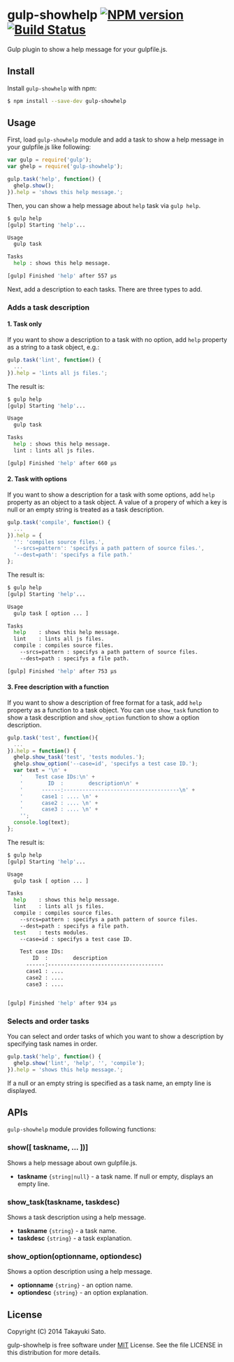 # gulp-showhelp [![NPM version][npm-image]][npm-url] [![Build Status][travis-image]][travis-url]

Gulp plugin to show a help message for your gulpfile.js.

## Install

Install `gulp-showhelp` with npm:

```bash
$ npm install --save-dev gulp-showhelp
```

## Usage

First, load `gulp-showhelp` module and add a task to show a help message in your gulpfile.js like following:

```js
var gulp = require('gulp');
var ghelp = require('gulp-showhelp');

gulp.task('help', function() {
  ghelp.show();
}).help = 'shows this help message.'; 
```

Then, you can show a help message about `help` task via `gulp help`.

```bash
$ gulp help
[gulp] Starting 'help'...

Usage
  gulp task

Tasks
  help : shows this help message.

[gulp] Finished 'help' after 557 μs
```

Next, add a description to each tasks.
There are three types to add.

### Adds a task description

#### 1. Task only

If you want to show a description to a task with no option, add `help` property as a string to a task object, e.g.:

```js
gulp.task('lint', function() {
  ...
}).help = 'lints all js files.';
```

The result is:

```bash
$ gulp help
[gulp] Starting 'help'...

Usage
  gulp task

Tasks
  help : shows this help message.
  lint : lints all js files. 

[gulp] Finished 'help' after 660 μs
```

#### 2. Task with options

If you want to show a description for a task with some options, add `help` property as an object to a task object.
A value of a propery of which a key is null or an empty string is treated as a task description.

```js
gulp.task('compile', function() {
  ...
}).help = {
  '': 'compiles source files.',
  '--srcs=pattern': 'specifys a path pattern of source files.',
  '--dest=path': 'specifys a file path.'
};
``` 

The result is:

```bash
$ gulp help
[gulp] Starting 'help'...

Usage
  gulp task [ option ... ]

Tasks
  help    : shows this help message.
  lint    : lints all js files. 
  compile : compiles source files.
    --srcs=pattern : specifys a path pattern of source files.
    --dest=path : specifys a file path.

[gulp] Finished 'help' after 753 μs
```

#### 3. Free description with a function

If you want to show a description of free format for a task, add `help` property as a function to a task object.
You can use `show_task` function to show a task description and `show_option` function to show a option description.

```js
gulp.task('test', function(){
  ...
}).help = function() {
  ghelp.show_task('test', 'tests modules.');
  ghelp.show_option('--case=id', 'specifys a test case ID.');
  var text = '\n' +
    '    Test case IDs:\n' +
    '        ID  :        description\n' +
    '      ------:-------------------------------------\n' +
    '      case1 : .... \n' +
    '      case2 : .... \n' +
    '      case3 : .... \n' +
    '';
  console.log(text);
};
```

The result is:

```bash
$ gulp help
[gulp] Starting 'help'...

Usage
  gulp task [ option ... ]

Tasks
  help    : shows this help message.
  lint    : lints all js files. 
  compile : compiles source files.
    --srcs=pattern : specifys a path pattern of source files.
    --dest=path : specifys a file path.
  test    : tests modules.
    --case=id : specifys a test case ID.

    Test case IDs:
        ID  :        description
      ------:-------------------------------------
      case1 : .... 
      case2 : .... 
      case3 : .... 


[gulp] Finished 'help' after 934 μs
```

### Selects and order tasks

You can select and order tasks of which you want to show a description by specifying task names in order.

```js
gulp.task('help', function() {
  ghelp.show('lint', 'help', '', 'compile');
}).help = 'shows this help message.'; 
```

If a null or an empty string is specified as a task name, an empty line is displayed.

## APIs

`gulp-showhelp` module provides following functions:

### show([ taskname, ... ])]

Shows a help message about own gulpfile.js.

- **taskname** `{string|null}` - a task name. If null or empty, displays an empty line.

### show_task(taskname, taskdesc)

Shows a task description using a help message.

- **taskname** `{string}` - a task name.
- **taskdesc** `{string}` - a task explanation.

### show_option(optionname, optiondesc)

Shows a option description using a help message.

- **optionname** `{string}` - an option name.
- **optiondesc** `{string}` - an option explanation.

## License

Copyright (C) 2014 Takayuki Sato.

gulp-showhelp is free software under [MIT](http://opensource.org/licenses/MIT) License.
See the file LICENSE in this distribution for more details.


[npm-image]: http://img.shields.io/badge/npm-v1.0.0-blue.svg
[npm-url]: https://www.npmjs.org/package/gulp-showhelp
[travis-image]: https://travis-ci.org/sttk/gulp-showhelp.svg?branch=master
[travis-url]: https://travis-ci.org/sttk/gulp-showhelp
